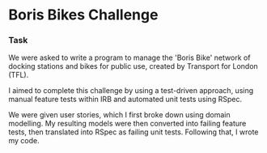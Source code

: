 Boris Bikes Challenge
=================

### Task

We were asked to write a program to manage the 'Boris Bike' network of docking stations and bikes for public use, created by Transport for London (TFL).

I aimed to complete this challenge by using a test-driven approach, using manual feature tests within IRB and automated unit tests using RSpec.

We were given user stories, which I first broke down using domain modelling. My resulting models were then converted into failing feature tests, then translated into RSpec as failing unit tests. Following that, I wrote my code.
